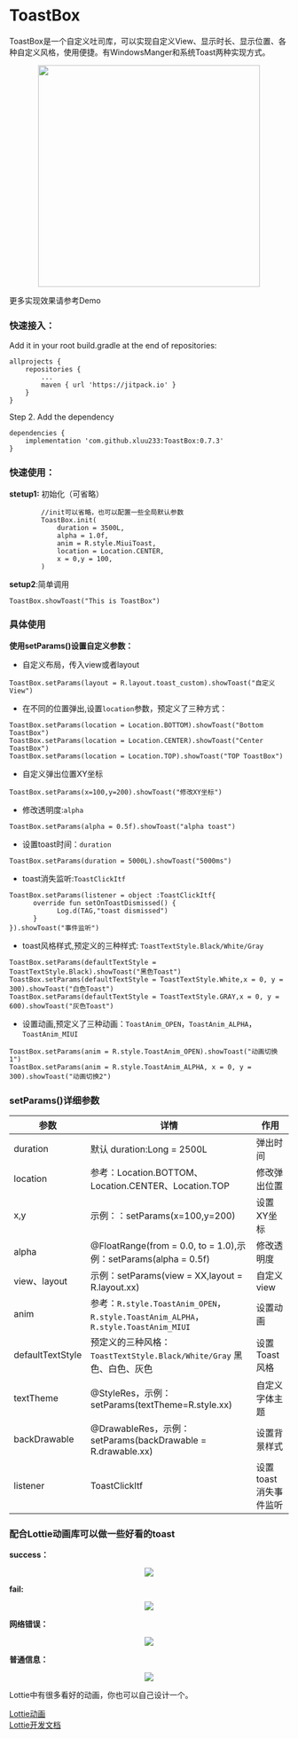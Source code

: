 # ToastBox

ToastBox是一个自定义吐司库，可以实现自定义View、显示时长、显示位置、各种自定义风格，使用便捷。有WindowsManger和系统Toast两种实现方式。

<div align=center>
<img src="https://p1-juejin.byteimg.com/tos-cn-i-k3u1fbpfcp/7253b6acce354403bbf61e73c46815ae~tplv-k3u1fbpfcp-watermark.image" width="400" height="XXX" />
</div>

更多实现效果请参考Demo


### 快速接入：

Add it in your root build.gradle at the end of repositories:

	allprojects {
		repositories {
			...
			maven { url 'https://jitpack.io' }
		}
	}
	
Step 2. Add the dependency

	dependencies {
	    implementation 'com.github.xluu233:ToastBox:0.7.3'
	}
	

### 快速使用：

**stetup1:** 初始化（可省略）

```
        //init可以省略，也可以配置一些全局默认参数
        ToastBox.init(
            duration = 3500L,
            alpha = 1.0f,
            anim = R.style.MiuiToast,
            location = Location.CENTER,
            x = 0,y = 100,
        )

```


**setup2**:简单调用

```
ToastBox.showToast("This is ToastBox")
```

### 具体使用

**使用setParams()设置自定义参数：**

- 自定义布局，传入view或者layout
```
ToastBox.setParams(layout = R.layout.toast_custom).showToast("自定义View")
```


- 在不同的位置弹出,设置`location`参数，预定义了三种方式：
```
ToastBox.setParams(location = Location.BOTTOM).showToast("Bottom ToastBox")
ToastBox.setParams(location = Location.CENTER).showToast("Center ToastBox")
ToastBox.setParams(location = Location.TOP).showToast("TOP ToastBox")
```

- 自定义弹出位置XY坐标
```
ToastBox.setParams(x=100,y=200).showToast("修改XY坐标")
```


- 修改透明度:`alpha`
```
ToastBox.setParams(alpha = 0.5f).showToast("alpha toast")
```


- 设置toast时间：`duration`
```
ToastBox.setParams(duration = 5000L).showToast("5000ms")
```


- toast消失监听:`ToastClickItf`
```
ToastBox.setParams(listener = object :ToastClickItf{
      override fun setOnToastDismissed() {
            Log.d(TAG,"toast dismissed")
      }
}).showToast("事件监听")
```

- toast风格样式,预定义的三种样式: `ToastTextStyle.Black/White/Gray`
```
ToastBox.setParams(defaultTextStyle = ToastTextStyle.Black).showToast("黑色Toast")
ToastBox.setParams(defaultTextStyle = ToastTextStyle.White,x = 0, y = 300).showToast("白色Toast")
ToastBox.setParams(defaultTextStyle = ToastTextStyle.GRAY,x = 0, y = 600).showToast("灰色Toast")
```

- 设置动画,预定义了三种动画：`ToastAnim_OPEN`，`ToastAnim_ALPHA`，`ToastAnim_MIUI`
```
ToastBox.setParams(anim = R.style.ToastAnim_OPEN).showToast("动画切换1")
ToastBox.setParams(anim = R.style.ToastAnim_ALPHA, x = 0, y = 300).showToast("动画切换2")
```


### setParams()详细参数

参数 | 详情 |  作用
---|---|---
duration | 默认 duration:Long = 2500L | 弹出时间 
location | 参考：Location.BOTTOM、 Location.CENTER、Location.TOP | 修改弹出位置
x,y | 示例：：setParams(x=100,y=200) | 设置XY坐标
alpha |  @FloatRange(from = 0.0, to = 1.0),示例：setParams(alpha = 0.5f) | 修改透明度
view、layout| 示例：setParams(view = XX,layout = R.layout.xx) | 自定义view
anim | 参考：`R.style.ToastAnim_OPEN`，`R.style.ToastAnim_ALPHA`，`R.style.ToastAnim_MIUI`| 设置动画
defaultTextStyle | 预定义的三种风格：`ToastTextStyle.Black/White/Gray` 黑色、白色、灰色 | 设置Toast风格
textTheme |  @StyleRes，示例：setParams(textTheme=R.style.xx) |  自定义字体主题
backDrawable | @DrawableRes，示例：setParams(backDrawable = R.drawable.xx) | 设置背景样式
listener | ToastClickItf | 设置toast消失事件监听


### 配合Lottie动画库可以做一些好看的toast

**success：**
<div align=center>
<img src="https://p3-juejin.byteimg.com/tos-cn-i-k3u1fbpfcp/7fd376adf1164baa81d13eebe5a92e94~tplv-k3u1fbpfcp-watermark.image" width="xxx" height="XXX" />
</div>

**fail:**
<div align=center>
<img src="https://p1-juejin.byteimg.com/tos-cn-i-k3u1fbpfcp/c181942878874969bfb318087386449f~tplv-k3u1fbpfcp-watermark.image" width="XXX" height="XXX" />
</div>

**网络错误：**
<div align=center>
<img src="https://p6-juejin.byteimg.com/tos-cn-i-k3u1fbpfcp/1203ffe2ae564f4f9540b731b894103a~tplv-k3u1fbpfcp-watermark.image" width="XXX" height="XXX" />
</div>

**普通信息：**
<div align=center>
<img src="https://p1-juejin.byteimg.com/tos-cn-i-k3u1fbpfcp/70788df056a54b378a9a914dcece1bba~tplv-k3u1fbpfcp-watermark.image" width="XXX" height="XXX" />
</div>

Lottie中有很多看好的动画，你也可以自己设计一个。

[Lottie动画](https://lottiefiles.com/featured)  
[Lottie开发文档](http://airbnb.io/lottie/#/android?id=loading-an-animation)
